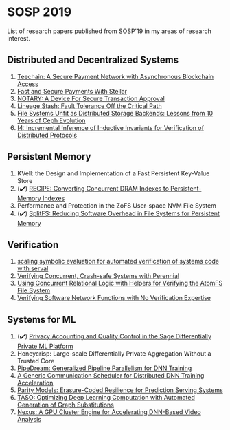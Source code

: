 # SOSP 2019

List of research papers published from SOSP'19 in my areas of research interest.

## Distributed and Decentralized Systems

1. [Teechain: A Secure Payment Network with Asynchronous Blockchain Access](https://arxiv.org/pdf/1707.05454.pdf)
2. [Fast and Secure Payments With Stellar](https://www.scs.stanford.edu/~dm/home/papers/lokhava:stellar-core.pdf)
3. [NOTARY: A Device For Secure Transaction Approval](https://pdos.csail.mit.edu/papers/notary:sosp19.pdf)
4. [Lineage Stash: Fault Tolerance Off the Critical Path](http://people.inf.ethz.ch/ioannisl/sosp19.pdf)
5. [File Systems Unfit as Distributed Storage Backends: Lessons from 10 Years of Ceph Evolution](https://www.pdl.cmu.edu/PDL-FTP/Storage/ceph-exp-sosp19.pdf)
6. [I4: Incremental Inference of Inductive Invariants for Verification of Distributed Protocols](https://dl.acm.org/citation.cfm?id=3321451)

## Persistent Memory

1. KVell: the Design and Implementation of a Fast Persistent Key-Value Store
2. (:heavy_check_mark:) [RECIPE: Converting Concurrent DRAM Indexes to Persistent-Memory Indexes](https://www.cs.utexas.edu/~vijay/papers/sosp19-recipe.pdf)
3. Performance and Protection in the ZoFS User-space NVM File System
4.  (:heavy_check_mark:) [SplitFS: Reducing Software Overhead in File Systems for Persistent Memory](https://arxiv.org/abs/1909.10123)

## Verification

1. [scaling symbolic evaluation for automated verification of systems code with serval](https://www.cs.utexas.edu/~bornholt/papers/serval-sosp19.pdf)
2. [Verifying Concurrent, Crash-safe Systems with Perennial](https://people.csail.mit.edu/nickolai/papers/chajed-perennial.pdf)
3. [Using Concurrent Relational Logic with Helpers for Verifying the AtomFS File System](https://www.cs.columbia.edu/~rgu/publications/sosp19-zou.pdf)
4. [Verifying Software Network Functions with No Verification Expertise](https://dslab.epfl.ch/pubs/vigor.pdf)

## Systems for ML

1. (:heavy_check_mark:) [Privacy Accounting and Quality Control in the Sage Differentially Private ML Platform](https://arxiv.org/abs/1909.01502)
2. Honeycrisp: Large-scale Differentially Private Aggregation Without a Trusted Core
3. [PipeDream: Generalized Pipeline Parallelism for DNN Training](https://cs.stanford.edu/~matei/papers/2019/sosp_pipedream.pdf)
4. [A Generic Communication Scheduler for Distributed DNN Training Acceleration](https://i.cs.hku.hk/~cwu/papers/yhpeng-sosp19.pdf)
5. [Parity Models: Erasure-Coded Resilience for Prediction Serving Systems](http://www.cs.cmu.edu/~rvinayak/papers/sosp2019parity-models.pdf)
6. [TASO: Optimizing Deep Learning Computation with Automated Generation of Graph Substitutions](http://www.cs.cmu.edu/~rvinayak/papers/sosp2019parity-models.pdf)
7. [Nexus: A GPU Cluster Engine for Accelerating DNN-Based Video Analysis](https://pdfs.semanticscholar.org/0c0f/353dbac84311ea4f1485d4a8ac0b0459be8c.pdf)
